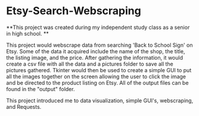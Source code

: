 # Etsy-Search-Webscraping
**This project was created during my independent study class as a senior in high school. **

This project would webscrape data from searching 'Back to School Sign' on Etsy. Some of the data it acquired include the name of the shop, the title, the listing image, and the price. After gathering the information, it would create a csv file with all the data and a pictures folder to save all the pictures gathered. Tkinter would then be used to create a simple GUI to put all the images together on the screen allowing the user to click the image and be directed to the product listing on Etsy. All of the output files can be found in the "output" folder.

This project introduced me to data visualization, simple GUI's, webscraping, and Requests.
